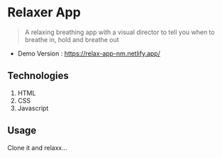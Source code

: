 # Relaxer App

> A relaxing breathing app with a visual director to tell you when to breathe in, hold and breathe out

- Demo Version : https://relax-app-nm.netlify.app/

## Technologies

1. HTML
2. CSS
3. Javascript

## Usage

Clone it and relaxx...
